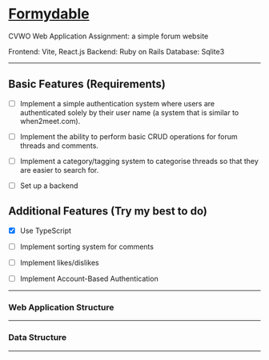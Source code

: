 # [Formydable](https://formydable.netlify.app)

CVWO Web Application Assignment: a simple forum website

Frontend: Vite, React.js
Backend: Ruby on Rails
Database: Sqlite3

---

## Basic Features (Requirements)

- [ ] Implement a simple authentication system where users are authenticated solely by their user name (a system that is similar to when2meet.com).

- [ ] Implement the ability to perform basic CRUD operations for forum threads and comments.

- [ ] Implement a category/tagging system to categorise threads so that they are easier to search for.

- [ ] Set up a backend

## Additional Features (Try my best to do)

- [x] Use TypeScript

- [ ] Implement sorting system for comments

- [ ] Implement likes/dislikes

- [ ] Implement Account-Based Authentication

---

### Web Application Structure

---

### Data Structure

---
